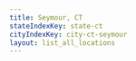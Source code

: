 ```yaml
---
title: Seymour, CT
stateIndexKey: state-ct
cityIndexKey: city-ct-seymour
layout: list_all_locations
---
```

